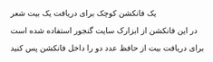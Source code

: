 یک فانکشن کوچک برای دریافت یک بیت شعر



در این فانکشن از ابزارک سایت گنجور استفاده شده است



برای دریافت بیت از حافظ عدد دو را داخل فانکشن پس کنید  

